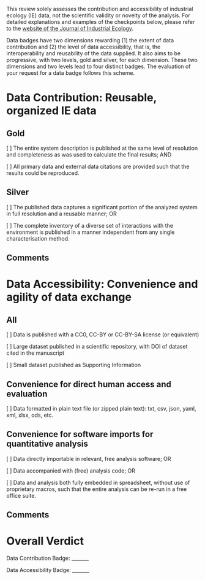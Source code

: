 This review solely assesses the contribution and accessibility of industrial
ecology (IE) data, not the scientific validity or novelty of the analysis. For
detailed explanations and examples of the checkpoints below, please refer to the
[website of the Journal of Industrial Ecology](https://jie.yale.edu/badges).

Data badges have two dimensions rewarding (1) the extent of data contribution
and (2) the level of data accessibility, that is, the interoperability and
reusability of the data supplied. It also aims to be progressive, with two
levels, gold and silver, for each dimension. These two dimensions and two
levels lead to four distinct badges.  The evaluation of your request for a data
badge follows this scheme.


Data Contribution: Reusable, organized IE data
==============================================================

Gold
----

[   ] The entire system description is published at the same level of
      resolution and completeness as was used to calculate the final results; AND

[   ] All primary data and external data citations are provided such that
      the results could be reproduced.


Silver
------

[   ] The published data captures a significant portion of the analyzed
      system in full resolution and a reusable manner; OR

[   ] The complete inventory of a diverse set of interactions with the
      environment is published in a manner independent from any single
      characterisation method.


Comments
--------


Data Accessibility: Convenience and agility of data exchange
============================================================

All
---

[   ] Data is published with a CC0, CC-BY or CC-BY-SA license (or equivalent)

[   ] Large dataset published in a scientific repository, with DOI of dataset
      cited in the manuscript

[   ] Small dataset published as Supporting Information


Convenience for direct human access and evaluation
--------------------------------------------------

[   ] Data formatted in plain text file (or zipped plain text): txt, csv, json,
      yaml, xml, xlsx, ods, etc.


Convenience for software imports for quantitative analysis
----------------------------------------------------------
[   ] Data directly importable in relevant, free analysis software; OR

[   ] Data accompanied with (free) analysis code; OR

[   ] Data and analysis both fully embedded in spreadsheet, without use of
      proprietary macros, such that the entire analysis can be re-run in a free
      office suite.


Comments
--------


Overall Verdict
===============

Data Contribution Badge:  _______

Data Accessibility Badge: _______





